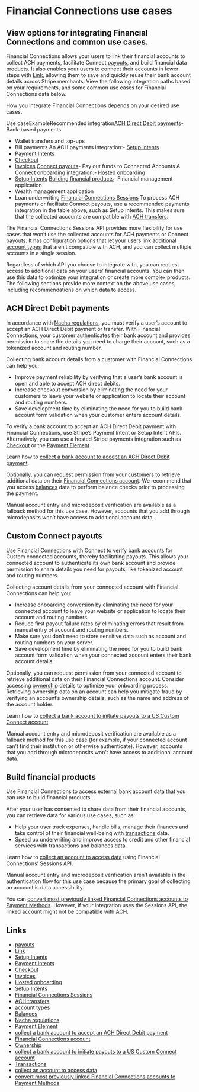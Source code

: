 # Financial Connections use cases

## View options for integrating Financial Connections and common use cases.

Financial Connections allows your users to link their financial accounts to
collect ACH payments, facilitate Connect
[payouts](https://docs.stripe.com/payouts), and build financial data products.
It also enables your users to connect their accounts in fewer steps with
[Link](https://docs.stripe.com/payments/link), allowing them to save and quickly
reuse their bank account details across Stripe merchants. View the following
integration paths based on your requirements, and some common use cases for
Financial Connections data below.

How you integrate Financial Connections depends on your desired use cases.

Use caseExampleRecommended integration[ACH Direct Debit
payments](https://docs.stripe.com/financial-connections/use-cases#ach-direct-debit)-
Bank-based payments
- Wallet transfers and top-ups
- Bill payments
An ACH payments integration:- [Setup
Intents](https://docs.stripe.com/api/setup_intents)
- [Payment Intents](https://docs.stripe.com/api/payment_intents)
- [Checkout](https://docs.stripe.com/payments/checkout)
- [Invoices](https://docs.stripe.com/invoicing)
[Connect
payouts](https://docs.stripe.com/financial-connections/use-cases#custom-connect-payouts)-
Pay out funds to Connected Accounts
A Connect onboarding integration:- [Hosted
onboarding](https://docs.stripe.com/connect/payouts-bank-accounts?bank-account-collection-integration=prebuilt-web-form)
- [Setup
Intents](https://docs.stripe.com/connect/payouts-bank-accounts?bank-account-collection-integration=direct-api#create-a-setup-intent)
[Building financial
products](https://docs.stripe.com/financial-connections/use-cases#building-other-products)-
Financial management application
- Wealth management application
- Loan underwriting
[Financial Connections
Sessions](https://docs.stripe.com/api/financial_connections/sessions/object)
To process ACH payments or facilitate Connect payouts, use a recommended
payments integration in the table above, such as Setup Intents. This makes sure
that the collected accounts are compatible with [ACH
transfers](https://docs.stripe.com/payments/ach-direct-debit).

The Financial Connections Sessions API provides more flexibility for use cases
that won’t use the collected accounts for ACH payments or Connect payouts. It
has configuration options that let your users link additional [account
types](https://docs.stripe.com/api/financial_connections/accounts/object#financial_connections_account_object-category)
that aren’t compatible with ACH, and you can collect multiple accounts in a
single session.

Regardless of which API you choose to integrate with, you can request access to
additional data on your users’ financial accounts. You can then use this data to
optimize your integration or create more complex products. The following
sections provide more context on the above use cases, including recommendations
on which data to access.

## ACH Direct Debit payments

In accordance with [Nacha
regulations](https://support.stripe.com/questions/nacha-bank-account-validation-rule),
you must verify a user’s account to accept an ACH Direct Debit payment or
transfer. With Financial Connections, your customer authenticates their bank
account and provides permission to share the details you need to charge their
account, such as a tokenized account and routing number.

Collecting bank account details from a customer with Financial Connections can
help you:

- Improve payment reliability by verifying that a user’s bank account is open
and able to accept ACH direct debits.
- Increase checkout conversion by eliminating the need for your customers to
leave your website or application to locate their account and routing numbers.
- Save development time by eliminating the need for you to build bank account
form validation when your customer enters account details.

To verify a bank account to accept an ACH Direct Debit payment with Financial
Connections, use Stripe’s Payment Intent or Setup Intent APIs. Alternatively,
you can use a hosted Stripe payments integration such as
[Checkout](https://docs.stripe.com/payments/checkout) or the [Payment
Element](https://docs.stripe.com/payments/payment-element).

Learn how to [collect a bank account to accept an ACH Direct Debit
payment](https://docs.stripe.com/financial-connections/ach-direct-debit-payments).

Optionally, you can request permission from your customers to retrieve
additional data on their [Financial Connections
account](https://docs.stripe.com/api/financial_connections/accounts/object). We
recommend that you access
[balances](https://docs.stripe.com/financial-connections/balances) data to
perform balance checks prior to processing the payment.

Manual account entry and microdeposit verification are available as a fallback
method for this use case. However, accounts that you add through microdeposits
won’t have access to additional account data.

## Custom Connect payouts

Use Financial Connections with Connect to verify bank accounts for Custom
connected accounts, thereby facilitating payouts. This allows your connected
account to authenticate its own bank account and provide permission to share
details you need for payouts, like tokenized account and routing numbers.

Collecting account details from your connected account with Financial
Connections can help you:

- Increase onboarding conversion by eliminating the need for your connected
account to leave your website or application to locate their account and routing
numbers.
- Reduce first payout failure rates by eliminating errors that result from
manual entry of account and routing numbers.
- Make sure you don’t need to store sensitive data such as account and routing
numbers on your server.
- Save development time by eliminating the need for you to build bank account
form validation when your connected account enters their bank account details.

Optionally, you can request permission from your connected account to retrieve
additional data on their Financial Connections account. Consider accessing
[ownership](https://docs.stripe.com/financial-connections/ownership) details to
optimize your onboarding process. Retrieving ownership data on an account can
help you mitigate fraud by verifying an account’s ownership details, such as the
name and address of the account holder.

Learn how to [collect a bank account to initiate payouts to a US Custom Connect
account](https://docs.stripe.com/financial-connections/connect-payouts).

Manual account entry and microdeposit verification are available as a fallback
method for this use case (for example, if your connected account can’t find
their institution or otherwise authenticate). However, accounts that you add
through microdeposits won’t have access to additional account data.

## Build financial products

Use Financial Connections to access external bank account data that you can use
to build financial products.

After your user has consented to share data from their financial accounts, you
can retrieve data for various use cases, such as:

- Help your user track expenses, handle bills, manage their finances and take
control of their financial well-being with
[transactions](https://docs.stripe.com/financial-connections/transactions) data.
- Speed up underwriting and improve access to credit and other financial
services with transactions and balances data.

Learn how to [collect an account to access
data](https://docs.stripe.com/financial-connections/other-data-powered-products)
using Financial Connections’ Sessions API.

Manual account entry and microdeposit verification aren’t available in the
authentication flow for this use case because the primary goal of collecting an
account is data accessibility.

You can [convert most previously linked Financial Connections accounts to
Payment
Methods](https://docs.stripe.com/financial-connections/other-data-powered-products?platform=web#accept-ach-direct-debit).
However, if your integration uses the Sessions API, the linked account might not
be compatible with ACH.

## Links

- [payouts](https://docs.stripe.com/payouts)
- [Link](https://docs.stripe.com/payments/link)
- [Setup Intents](https://docs.stripe.com/api/setup_intents)
- [Payment Intents](https://docs.stripe.com/api/payment_intents)
- [Checkout](https://docs.stripe.com/payments/checkout)
- [Invoices](https://docs.stripe.com/invoicing)
- [Hosted
onboarding](https://docs.stripe.com/connect/payouts-bank-accounts?bank-account-collection-integration=prebuilt-web-form)
- [Setup
Intents](https://docs.stripe.com/connect/payouts-bank-accounts?bank-account-collection-integration=direct-api#create-a-setup-intent)
- [Financial Connections
Sessions](https://docs.stripe.com/api/financial_connections/sessions/object)
- [ACH transfers](https://docs.stripe.com/payments/ach-direct-debit)
- [account
types](https://docs.stripe.com/api/financial_connections/accounts/object#financial_connections_account_object-category)
- [Balances](https://docs.stripe.com/financial-connections/balances)
- [Nacha
regulations](https://support.stripe.com/questions/nacha-bank-account-validation-rule)
- [Payment Element](https://docs.stripe.com/payments/payment-element)
- [collect a bank account to accept an ACH Direct Debit
payment](https://docs.stripe.com/financial-connections/ach-direct-debit-payments)
- [Financial Connections
account](https://docs.stripe.com/api/financial_connections/accounts/object)
- [Ownership](https://docs.stripe.com/financial-connections/ownership)
- [collect a bank account to initiate payouts to a US Custom Connect
account](https://docs.stripe.com/financial-connections/connect-payouts)
- [Transactions](https://docs.stripe.com/financial-connections/transactions)
- [collect an account to access
data](https://docs.stripe.com/financial-connections/other-data-powered-products)
- [convert most previously linked Financial Connections accounts to Payment
Methods](https://docs.stripe.com/financial-connections/other-data-powered-products?platform=web#accept-ach-direct-debit)